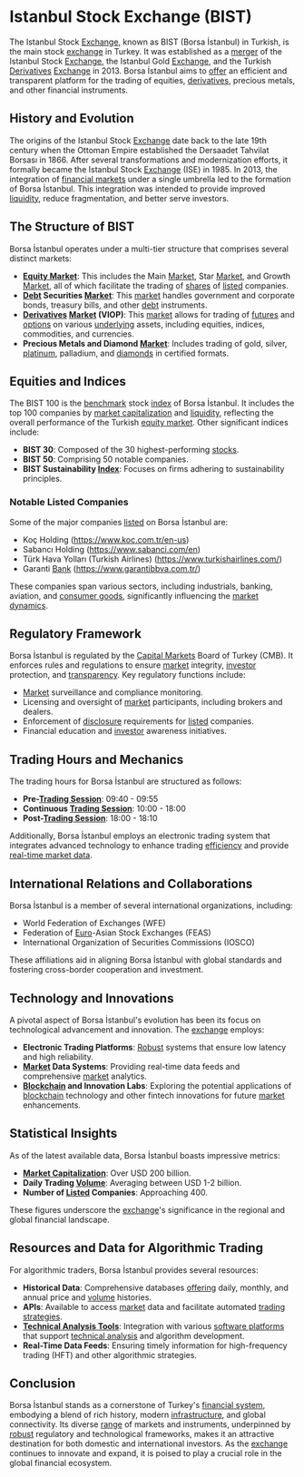 # Istanbul Stock Exchange (BIST)

The Istanbul Stock [Exchange](../e/exchange.md), known as BIST (Borsa İstanbul) in Turkish, is the main stock [exchange](../e/exchange.md) in Turkey. It was established as a [merger](../m/merger.md) of the Istanbul Stock [Exchange](../e/exchange.md), the Istanbul Gold [Exchange](../e/exchange.md), and the Turkish [Derivatives](../d/derivatives.md) [Exchange](../e/exchange.md) in 2013. Borsa İstanbul aims to [offer](../o/offer.md) an efficient and transparent platform for the trading of equities, [derivatives](../d/derivatives.md), precious metals, and other financial instruments.

## History and Evolution

The origins of the Istanbul Stock [Exchange](../e/exchange.md) date back to the late 19th century when the Ottoman Empire established the Dersaadet Tahvilat Borsası in 1866. After several transformations and modernization efforts, it formally became the Istanbul Stock [Exchange](../e/exchange.md) (ISE) in 1985. In 2013, the integration of [financial markets](../f/financial_market.md) under a single umbrella led to the formation of Borsa İstanbul. This integration was intended to provide improved [liquidity](../l/liquidity.md), reduce fragmentation, and better serve investors.

## The Structure of BIST

Borsa İstanbul operates under a multi-tier structure that comprises several distinct markets:
- **[Equity Market](../e/equity_market.md)**: This includes the Main [Market](../m/market.md), Star [Market](../m/market.md), and Growth [Market](../m/market.md), all of which facilitate the trading of [shares](../s/shares.md) of [listed](../l/listed.md) companies.
- **[Debt](../d/debt.md) Securities [Market](../m/market.md)**: This [market](../m/market.md) handles government and corporate bonds, treasury bills, and other [debt](../d/debt.md) instruments.
- **[Derivatives](../d/derivatives.md) [Market](../m/market.md) (VIOP)**: This [market](../m/market.md) allows for trading of [futures](../f/futures.md) and [options](../o/options.md) on various [underlying](../u/underlying.md) assets, including equities, indices, commodities, and currencies.
- **Precious Metals and Diamond [Market](../m/market.md)**: Includes trading of gold, silver, [platinum](../p/platinum.md), palladium, and [diamonds](../d/diamonds.md) in certified formats.

## Equities and Indices

The BIST 100 is the [benchmark](../b/benchmark.md) stock [index](../i/index.md) of Borsa İstanbul. It includes the top 100 companies by [market capitalization](../m/market_capitalization.md) and [liquidity](../l/liquidity.md), reflecting the overall performance of the Turkish [equity market](../e/equity_market.md). Other significant indices include:
- **BIST 30**: Composed of the 30 highest-performing [stocks](../s/stock.md).
- **BIST 50**: Comprising 50 notable companies.
- **BIST Sustainability [Index](../i/index.md)**: Focuses on firms adhering to sustainability principles.

### Notable Listed Companies

Some of the major companies [listed](../l/listed.md) on Borsa İstanbul are:
- Koç Holding (https://www.koc.com.tr/en-us)
- Sabancı Holding (https://www.sabanci.com/en)
- Türk Hava Yolları (Turkish Airlines) (https://www.turkishairlines.com/)
- Garanti [Bank](../b/bank.md) (https://www.garantibbva.com.tr/)

These companies span various sectors, including industrials, banking, aviation, and [consumer goods](../c/consumer_goods.md), significantly influencing the [market dynamics](../m/market_dynamics.md).

## Regulatory Framework

Borsa İstanbul is regulated by the [Capital Markets](../c/capital_markets.md) Board of Turkey (CMB). It enforces rules and regulations to ensure [market](../m/market.md) integrity, [investor](../i/investor.md) protection, and [transparency](../t/transparency.md). Key regulatory functions include:
- [Market](../m/market.md) surveillance and compliance monitoring.
- Licensing and oversight of [market](../m/market.md) participants, including brokers and dealers.
- Enforcement of [disclosure](../d/disclosure.md) requirements for [listed](../l/listed.md) companies.
- Financial education and [investor](../i/investor.md) awareness initiatives.

## Trading Hours and Mechanics

The trading hours for Borsa İstanbul are structured as follows:
- **Pre-[Trading Session](../t/trading_session.md)**: 09:40 - 09:55
- **Continuous [Trading Session](../t/trading_session.md)**: 10:00 - 18:00
- **Post-[Trading Session](../t/trading_session.md)**: 18:00 - 18:10

Additionally, Borsa İstanbul employs an electronic trading system that integrates advanced technology to enhance trading [efficiency](../e/efficiency.md) and provide [real-time market data](../r/real-time_market_data.md).

## International Relations and Collaborations

Borsa İstanbul is a member of several international organizations, including:
- World Federation of Exchanges (WFE)
- Federation of [Euro](../e/euro.md)-Asian Stock Exchanges (FEAS)
- International Organization of Securities Commissions (IOSCO)

These affiliations aid in aligning Borsa İstanbul with global standards and fostering cross-border cooperation and investment.

## Technology and Innovations

A pivotal aspect of Borsa İstanbul's evolution has been its focus on technological advancement and innovation. The [exchange](../e/exchange.md) employs:
- **Electronic Trading Platforms**: [Robust](../r/robust.md) systems that ensure low latency and high reliability.
- **[Market](../m/market.md) Data Systems**: Providing real-time data feeds and comprehensive [market](../m/market.md) analytics.
- **[Blockchain](../b/blockchain_in_trading.md) and Innovation Labs**: Exploring the potential applications of [blockchain](../b/blockchain_in_trading.md) technology and other fintech innovations for future [market](../m/market.md) enhancements.

## Statistical Insights

As of the latest available data, Borsa İstanbul boasts impressive metrics:
- **[Market Capitalization](../m/market_capitalization.md)**: Over USD 200 billion.
- **Daily Trading [Volume](../v/volume.md)**: Averaging between USD 1-2 billion.
- **Number of [Listed](../l/listed.md) Companies**: Approaching 400.

These figures underscore the [exchange](../e/exchange.md)'s significance in the regional and global financial landscape.

## Resources and Data for Algorithmic Trading

For algorithmic traders, Borsa İstanbul provides several resources:
- **Historical Data**: Comprehensive databases [offering](../o/offering.md) daily, monthly, and annual price and [volume](../v/volume.md) histories.
- **APIs**: Available to access [market](../m/market.md) data and facilitate automated [trading strategies](../t/trading_strategies.md).
- **[Technical Analysis Tools](../t/technical_analysis_tools.md)**: Integration with various [software platforms](../s/software_platforms_for_trading.md) that support [technical analysis](../t/technical_analysis.md) and algorithm development.
- **Real-Time Data Feeds**: Ensuring timely information for high-frequency trading (HFT) and other algorithmic strategies.

## Conclusion

Borsa İstanbul stands as a cornerstone of Turkey's [financial system](../f/financial_system.md), embodying a blend of rich history, modern [infrastructure](../i/infrastructure.md), and global connectivity. Its diverse [range](../r/range.md) of markets and instruments, underpinned by [robust](../r/robust.md) regulatory and technological frameworks, makes it an attractive destination for both domestic and international investors. As the [exchange](../e/exchange.md) continues to innovate and expand, it is poised to play a crucial role in the global financial ecosystem.